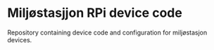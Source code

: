 # Miljøstasjjon RPi device code
Repository containing device code and configuration for miljøstasjon devices.